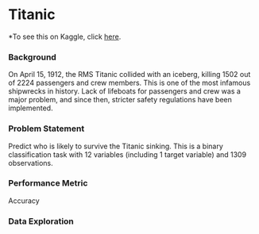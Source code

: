 # Titanic

*To see this on Kaggle, click [here](https://www.kaggle.com/melindaleung/titanic).

### Background

On April 15, 1912, the RMS Titanic collided with an iceberg, killing 1502 out of 2224 passengers and crew members. This is one of the most infamous shipwrecks in history. Lack of lifeboats for passengers and crew was a major problem, and since then, stricter safety regulations have been implemented.

### Problem Statement

Predict who is likely to survive the Titanic sinking. This is a binary classification task with 12 variables (including 1 target variable) and 1309 observations.

### Performance Metric

Accuracy

### Data Exploration